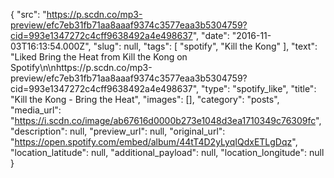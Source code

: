 {
  "src": "https://p.scdn.co/mp3-preview/efc7eb31fb71aa8aaaf9374c3577eaa3b5304759?cid=993e1347272c4cff9638492a4e498637",
  "date": "2016-11-03T16:13:54.000Z",
  "slug": null,
  "tags": [
    "spotify",
    "Kill the Kong"
  ],
  "text": "Liked Bring the Heat from Kill the Kong on Spotify\n\nhttps://p.scdn.co/mp3-preview/efc7eb31fb71aa8aaaf9374c3577eaa3b5304759?cid=993e1347272c4cff9638492a4e498637",
  "type": "spotify_like",
  "title": "Kill the Kong - Bring the Heat",
  "images": [],
  "category": "posts",
  "media_url": "https://i.scdn.co/image/ab67616d0000b273e1048d3ea1710349c76309fc",
  "description": null,
  "preview_url": null,
  "original_url": "https://open.spotify.com/embed/album/44tT4D2yLyqIQdxETLgDqz",
  "location_latitude": null,
  "additional_payload": null,
  "location_longitude": null
}